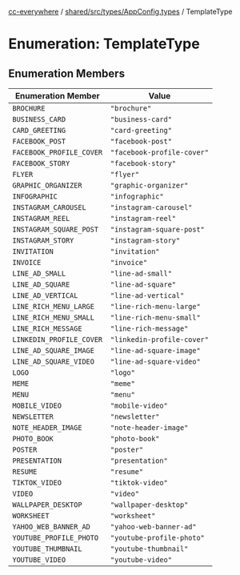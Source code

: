 [cc-everywhere](../../../../../index.md) / [shared/src/types/AppConfig.types](../index.md) / TemplateType

# Enumeration: TemplateType

## Enumeration Members

| Enumeration Member | Value |
| ------ | ------ |
| `BROCHURE` | `"brochure"` |
| `BUSINESS_CARD` | `"business-card"` |
| `CARD_GREETING` | `"card-greeting"` |
| `FACEBOOK_POST` | `"facebook-post"` |
| `FACEBOOK_PROFILE_COVER` | `"facebook-profile-cover"` |
| `FACEBOOK_STORY` | `"facebook-story"` |
| `FLYER` | `"flyer"` |
| `GRAPHIC_ORGANIZER` | `"graphic-organizer"` |
| `INFOGRAPHIC` | `"infographic"` |
| `INSTAGRAM_CAROUSEL` | `"instagram-carousel"` |
| `INSTAGRAM_REEL` | `"instagram-reel"` |
| `INSTAGRAM_SQUARE_POST` | `"instagram-square-post"` |
| `INSTAGRAM_STORY` | `"instagram-story"` |
| `INVITATION` | `"invitation"` |
| `INVOICE` | `"invoice"` |
| `LINE_AD_SMALL` | `"line-ad-small"` |
| `LINE_AD_SQUARE` | `"line-ad-square"` |
| `LINE_AD_VERTICAL` | `"line-ad-vertical"` |
| `LINE_RICH_MENU_LARGE` | `"line-rich-menu-large"` |
| `LINE_RICH_MENU_SMALL` | `"line-rich-menu-small"` |
| `LINE_RICH_MESSAGE` | `"line-rich-message"` |
| `LINKEDIN_PROFILE_COVER` | `"linkedin-profile-cover"` |
| `LINE_AD_SQUARE_IMAGE` | `"line-ad-square-image"` |
| `LINE_AD_SQUARE_VIDEO` | `"line-ad-square-video"` |
| `LOGO` | `"logo"` |
| `MEME` | `"meme"` |
| `MENU` | `"menu"` |
| `MOBILE_VIDEO` | `"mobile-video"` |
| `NEWSLETTER` | `"newsletter"` |
| `NOTE_HEADER_IMAGE` | `"note-header-image"` |
| `PHOTO_BOOK` | `"photo-book"` |
| `POSTER` | `"poster"` |
| `PRESENTATION` | `"presentation"` |
| `RESUME` | `"resume"` |
| `TIKTOK_VIDEO` | `"tiktok-video"` |
| `VIDEO` | `"video"` |
| `WALLPAPER_DESKTOP` | `"wallpaper-desktop"` |
| `WORKSHEET` | `"worksheet"` |
| `YAHOO_WEB_BANNER_AD` | `"yahoo-web-banner-ad"` |
| `YOUTUBE_PROFILE_PHOTO` | `"youtube-profile-photo"` |
| `YOUTUBE_THUMBNAIL` | `"youtube-thumbnail"` |
| `YOUTUBE_VIDEO` | `"youtube-video"` |

